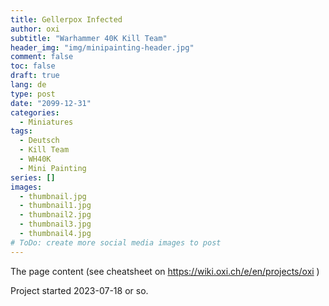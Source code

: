 ```yaml
---
title: Gellerpox Infected
author: oxi
subtitle: "Warhammer 40K Kill Team"
header_img: "img/minipainting-header.jpg"
comment: false
toc: false
draft: true
lang: de
type: post
date: "2099-12-31"
categories:
  - Miniatures
tags:
  - Deutsch
  - Kill Team
  - WH40K
  - Mini Painting
series: []
images:
  - thumbnail.jpg
  - thumbnail1.jpg
  - thumbnail2.jpg
  - thumbnail3.jpg
  - thumbnail4.jpg
# ToDo: create more social media images to post
---
```

The page content (see cheatsheet on https://wiki.oxi.ch/e/en/projects/oxi )

Project started 2023-07-18 or so.
